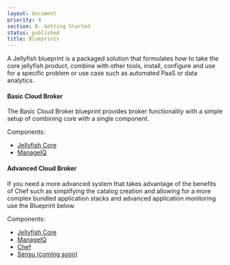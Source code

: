 ```yaml
---
layout: document
priority: 4
section: B. Getting Started
status: published
title: Blueprints
---
```


A Jellyfish blueprint is a packaged solution that formulates how to take the core jellyfish product, combine with other tools, install, configure and use for a specific problem or use case such as automated PaaS or data analytics.

#### Basic Cloud Broker
The Basic Cloud Broker blueprint provides broker functionality with a simple setup of combining core with a single component.

Components:
*  [Jellyfish Core](https://github.com/projectjellyfish/api)
*  [ManageIQ](http://manageiq.org/download/)


#### Advanced Cloud Broker
If you need a more advanced system that takes advantage of the benefits of Chef such as simplifying the catalog creation and allowing for a more complex bundled application stacks and advanced application monitoring use the Blueprint below.

Components:
*  [Jellyfish Core](https://github.com/projectjellyfish/api)
*  [ManageIQ](http://manageiq.org/download/)
*  [Chef](https://supermarket.chef.io/users/boozallenhamilton)
*  [Sensu (coming soon)](http://sensuapp.org/)
